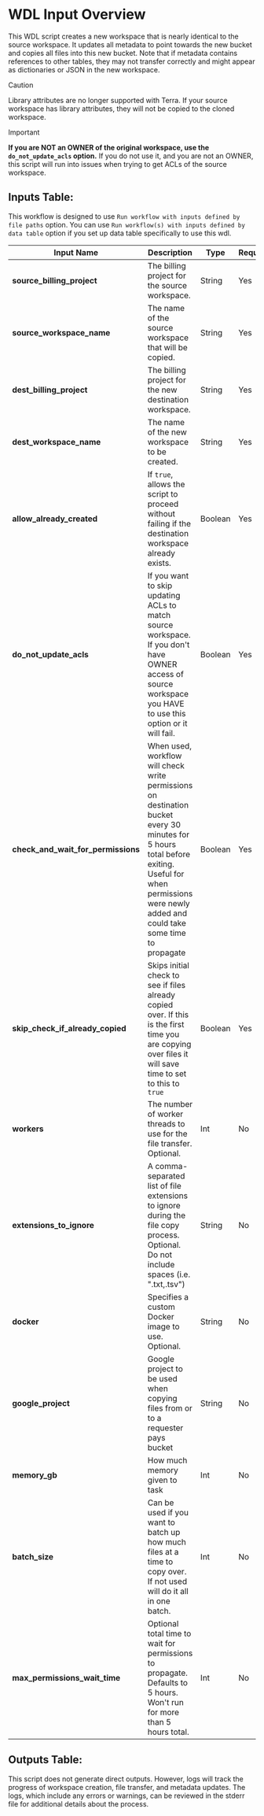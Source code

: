 # WDL Input Overview

This WDL script creates a new workspace that is nearly identical to the source workspace. It updates all metadata to point towards the new bucket and copies all files into this new bucket. Note that if metadata contains references to other tables, they may not transfer correctly and might appear as dictionaries or JSON in the new workspace.

>[!CAUTION]
>Library attributes are no longer supported with Terra. If your source workspace has library attributes, they will
> not be copied to the cloned workspace.

>[!IMPORTANT]
> **If you are NOT an OWNER of the original workspace, use the `do_not_update_acls` option.** If you do not use it, and
> you are not an OWNER, this script will run into issues when trying to get ACLs of the source workspace.

## Inputs Table:
 This workflow is designed to use `Run workflow with inputs defined by file paths` option. You can use `Run workflow(s) with inputs defined by data table` option if you set up data table specifically to use this wdl.

| Input Name                         | Description                                                                                                                                                                                                  | Type    | Required | Default                                                                                     |
|------------------------------------|--------------------------------------------------------------------------------------------------------------------------------------------------------------------------------------------------------------|---------|----------|---------------------------------------------------------------------------------------------|
| **source_billing_project**         | The billing project for the source workspace.                                                                                                                                                                | String  | Yes      | N/A                                                                                         |
| **source_workspace_name**          | The name of the source workspace that will be copied.                                                                                                                                                        | String  | Yes      | N/A                                                                                         |
| **dest_billing_project**           | The billing project for the new destination workspace.                                                                                                                                                       | String  | Yes      | N/A                                                                                         |
| **dest_workspace_name**            | The name of the new workspace to be created.                                                                                                                                                                 | String  | Yes      | N/A                                                                                         |
| **allow_already_created**          | If `true`, allows the script to proceed without failing if the destination workspace already exists.                                                                                                         | Boolean | Yes      | N/A                                                                                         |
| **do_not_update_acls**             | If you want to skip updating ACLs to match source workspace. If you don't have OWNER access of source workspace you HAVE to use this option or it will fail.                                                 | Boolean | Yes      | N/A                                                                                         |
| **check_and_wait_for_permissions** | When used, workflow will check write permissions on destination bucket every 30 minutes for 5 hours total before exiting. Useful for when permissions were newly added and could take some time to propagate | Boolean | Yes      | N/A                                                                                         |
| **skip_check_if_already_copied**   | Skips initial check to see if files already copied over. If this is the first time you are copying over files it will save time to set to this to `true`                                                     | Boolean | Yes      | N/A                                                                                         |
| **workers**                        | The number of worker threads to use for the file transfer. Optional.                                                                                                                                         | Int     | No       | 10                                                                                          |
| **extensions_to_ignore**           | A comma-separated list of file extensions to ignore during the file copy process. Optional. Do not include spaces (i.e. ".txt,.tsv")                                                                         | String  | No       | N/A                                                                                         |
| **docker**                         | Specifies a custom Docker image to use. Optional.                                                                                                                                                            | String  | No       | us-central1-docker.pkg.dev/operations-portal-427515/ops-toolbox/ops_terra_utils_slim:latest |
| **google_project**                 | Google project to be used when copying files from or to a requester pays bucket                                                                                                                              | String  | No       | N/A                                                                                         |
| **memory_gb**                      | How much memory given to task                                                                                                                                                                                | Int     | No       | 8                                                                                           |
| **batch_size**                     | Can be used if you want to batch up how much files at a time to copy over. If not used will do it all in one batch.                                                                                          | Int     | No       | N/A                                                                                         |
| **max_permissions_wait_time**      | Optional total time to wait for permissions to propagate. Defaults to 5 hours. Won't run for more than 5 hours total.                                                                                        | Int     | No       | 5                                                                                           |


## Outputs Table:
This script does not generate direct outputs. However, logs will track the progress of workspace creation, file transfer, and metadata updates. The logs, which include any errors or warnings, can be reviewed in the stderr file for additional details about the process.

